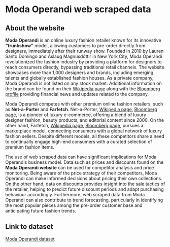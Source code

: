 # Moda Operandi web scraped data 

## About the website

**Moda Operandi** is an online luxury fashion retailer known for its innovative **“trunkshow”** model, allowing customers to pre-order directly from designers, immediately after their runway show. Founded in 2010 by Lauren Santo Domingo and Áslaug Magnúsdóttir in New York City, Moda Operandi revolutionized the fashion industry by providing a platform for designers to reach consumers directly, bypassing traditional retail channels. The website showcases more than 1,000 designers and brands, including emerging talents and globally established fashion houses. As a private company, Moda Operandi is not listed on any stock market. Additional information on the brand can be found on their [Wikipedia page](https://en.wikipedia.org/wiki/Moda_Operandi) along with the [Bloomberg profile](https://www.bloomberg.com/profile/company/0756239D:US) providing financial news and updates related to the company.

Moda Operandi competes with other premium online fashion retailers, such as **Net-a-Porter** and **Farfetch**. Net-a-Porter, [Wikipedia page](https://en.wikipedia.org/wiki/Net-a-Porter), [Bloomberg page](https://www.bloomberg.com/profile/company/2103Z:LN), is a pioneer of luxury e-commerce, offering a blend of luxury designer fashion, beauty products, and editorial content since 2000. On the other hand, Farfetch, [Wikipedia page](https://en.wikipedia.org/wiki/Farfetch), [Bloomberg page](https://www.bloomberg.com/quote/FTCH:US), pursues a marketplace model, connecting consumers with a global network of luxury fashion sellers. Despite different models, all these competitors share a need to continually engage high-end consumers with a curated selection of premium fashion items.

The use of web scraped data can have significant implications for Moda Operandis business model. Data such as prices and discounts found on the **Moda Operandi website** can be used for competitor analysis and price monitoring. Being aware of the price strategy of their competitors, Moda Operandi can make informed decisions about pricing their own collections. On the other hand, data on discounts provides insight into the sale tactics of the retailer, helping to predict future discount periods and adapt purchasing behaviour accordingly. Furthermore, web scraped data from Moda Operandi can also contribute to trend forecasting, particularly in identifying the most popular pieces among the pre-order customer base and anticipating future fashion trends.


## Link to **dataset**

[Moda Operandi dataset](https://www.databoutique.com/buy-data-list-subset/Moda%20Operandi%20web%20scraped%20data/r/recglwnodh3mUIyS1)
